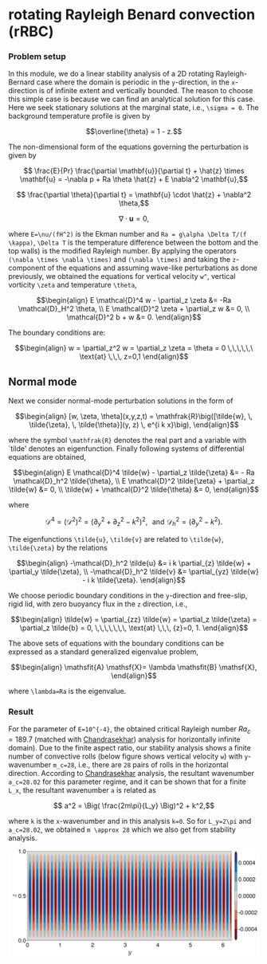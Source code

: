 # rotating Rayleigh Benard convection (rRBC)

### Problem setup

In this module, we do a linear stability analysis of a 2D rotating Rayleigh-Bernard case where the domain is periodic in the ``y``-direction, 
in the ``x``-direction is of infinite extent and vertically bounded. The reason to choose this simple case is because we can find an analytical solution for this case. Here we seek stationary solutions at the marginal state, i.e., ```\sigma = 0```. The background temperature profile is given by 
```math
\overline{\theta} = 1 - z.
```
The non-dimensional form of the equations governing the perturbation is given by 
```math
    \frac{E}{Pr} \frac{\partial \mathbf{u}}{\partial t} 
    + \hat{z} \times \mathbf{u} =
    -\nabla p + Ra \theta \hat{z} + E \nabla^2 \mathbf{u},
```
```math
    \frac{\partial \theta}{\partial t} 
    = \mathbf{u} \cdot \hat{z} + \nabla^2 \theta,
```
```math
    \nabla \cdot \mathbf{u} = 0,
```
where ```E=\nu/(fH^2)``` is the Ekman number and ```Ra = g\alpha \Delta T/(f \kappa)```, ```\Delta T``` is the temperature difference between the bottom and the top walls) is the modified Rayleigh number.
By applying the operators ```(\nabla \times \nabla \times)``` and ```(\nabla \times)``` and taking the ```z```-component of the equations and assuming wave-like perturbations as done previously, we obtained the equations for vertical velocity ```w^```, vertical vorticity ```\zeta``` and temperature ```\theta```,
```math
\begin{align}
    E \mathcal{D}^4 w - \partial_z \zeta &= -Ra \mathcal{D}_H^2 \theta,
\\
    E \mathcal{D}^2 \zeta + \partial_z w &= 0,
\\
    \mathcal{D}^2 b + w &= 0.
\end{align}
```
The boundary conditions are: 
```math
\begin{align}
    w = \partial_z^2 w = \partial_z \zeta = \theta = 0
    \,\,\,\,\,\ \text{at} \,\,\, z=0,1
\end{align}
```

## Normal mode 
Next we consider normal-mode perturbation solutions in the form of 
```math
\begin{align}
    [w, \zeta, \theta](x,y,z,t) =
\mathfrak{R}\big([\tilde{w}, \, \tilde{\zeta}, \, \tilde{\theta}](y, z) \, e^{i k x}\big),
\end{align}
```
where the symbol ``\mathfrak{R}`` denotes the real part and a variable with `tilde' denotes an eigenfunction. 
Finally following systems of differential equations are obtained,
```math
\begin{align}
    E \mathcal{D}^4  \tilde{w} - \partial_z \tilde{\zeta} &= - Ra \mathcal{D}_h^2 \tilde{\theta},
\\
    E \mathcal{D}^2 \tilde{\zeta} + \partial_z \tilde{w} &= 0,
\\
    \tilde{w} + \mathcal{D}^2 \tilde{\theta} &= 0, 
\end{align}
```
where 
```math
\mathcal{D}^4  = (\mathcal{D}^2 )^2 = \big(\partial_y^2 + \partial_z^2 - k^2\big)^2, \,\,\,\, \text{and} \,\, \mathcal{D}_h^2 = (\partial_y^2 - k^2).
```
The eigenfunctions ``\tilde{u}``, ``\tilde{v}`` are related to ``\tilde{w}``, ``\tilde{\zeta}`` by the relations 
```math
\begin{align}
    -\mathcal{D}_h^2 \tilde{u} &= i k \partial_{z} \tilde{w} + \partial_y \tilde{\zeta},
\\   
    -\mathcal{D}_h^2 \tilde{v} &= \partial_{yz} \tilde{w} -  i k \tilde{\zeta}.
\end{align}
```
We choose periodic boundary conditions in the ``y``-direction and free-slip, rigid lid, with zero buoyancy flux in the ``z`` direction, i.e., 
```math
\begin{align}
    \tilde{w} = \partial_{zz} \tilde{w} = 
    \partial_z \tilde{\zeta} = \partial_z \tilde{b} = 0, 
    \,\,\,\,\,\,\, \text{at} \,\,\, {z}=0, 1.
\end{align}
```
The above sets of equations with the boundary conditions can be expressed as a standard generalized eigenvalue problem,
```math
\begin{align}
    \mathsfit{A} \mathsf{X}= \lambda \mathsfit{B} \mathsf{X},   
\end{align}
```
where ```\lambda=Ra``` is the eigenvalue. 


### Result

For the parameter of ```E=10^{-4}```, the obtained critical Rayleigh number $Ra_c=189.7$ (matched with [Chandrasekhar](@citet)) analysis for horizontally infinite domain). Due to the finite aspect ratio, our stability analysis shows a finite number of convective rolls (below figure shows vertical velocity ``w``) with ``y``-wavenumber ``m_c=28``, i.e., there are ``28`` pairs of rolls in the horizontal direction. According to [Chandrasekhar](@citet) analysis, the resultant wavenumber ``a_c=28.02`` for this parameter regime, and it can be shown that for a finite ```L_x```, the resultant wavenumber ``a`` is related as
```math
    a^2 = \Big( \frac{2m\pi}{L_y} \Big)^2 + k^2,
```
where ``k`` is the ``x``-wavenumber and in this analysis ``k=0``. 
So for ```L_y=2\pi``` and ```a_c=28.02```, we obtained ``m \approx 28`` which we also get from stability analysis.

![Alt text](images/rRBC.png)
